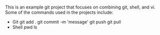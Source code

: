 This is an example git project that focuses on combining git, shell, and vi.
Some of the commands used in the projects include:
* Git
git add .
git commit -m 'message'
git push
git pull
* Shell
pwd
ls
